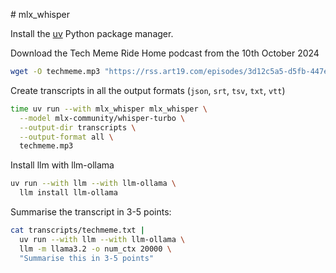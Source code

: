 # mlx_whisper

Install the [uv](https://github.com/astral-sh/uv) Python package manager.

Download the Tech Meme Ride Home podcast from the 10th October 2024

```bash
wget -O techmeme.mp3 "https://rss.art19.com/episodes/3d12c5a5-d5fb-447e-890b-d772e01528e3.mp3"
```

Create transcripts in all the output formats (`json`, `srt`,  `tsv`, `txt`, `vtt`)

```bash
time uv run --with mlx_whisper mlx_whisper \
  --model mlx-community/whisper-turbo \
  --output-dir transcripts \
  --output-format all \
  techmeme.mp3
```

Install llm with llm-ollama

```bash
uv run --with llm --with llm-ollama \
  llm install llm-ollama
```

Summarise the transcript in 3-5 points:

```bash
cat transcripts/techmeme.txt |
  uv run --with llm --with llm-ollama \
  llm -m llama3.2 -o num_ctx 20000 \
  "Summarise this in 3-5 points"
```
